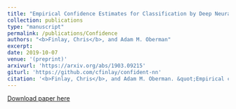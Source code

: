 ```yaml
---
title: "Empirical Confidence Estimates for Classification by Deep Neural Networks"
collection: publications
type: "manuscript"
permalink: /publications/Confidence
authors: "<b>Finlay, Chris</b>, and Adam M. Oberman"
excerpt: 
date: 2019-10-07
venue: '(preprint)'
arxivurl: 'https://arxiv.org/abs/1903.09215'
giturl: 'https://github.com/cfinlay/confident-nn'
citation: '<b>Finlay, Chris</b>, and Adam M. Oberman. &quot;Empirical confidence estimates for classification by deep neural networks.&quot; <i>arXiv preprint arXiv:1903.09215</i> (2019).'
---
```


[Download paper here]({{site.url}}/files/publications/Confidence.pdf)
